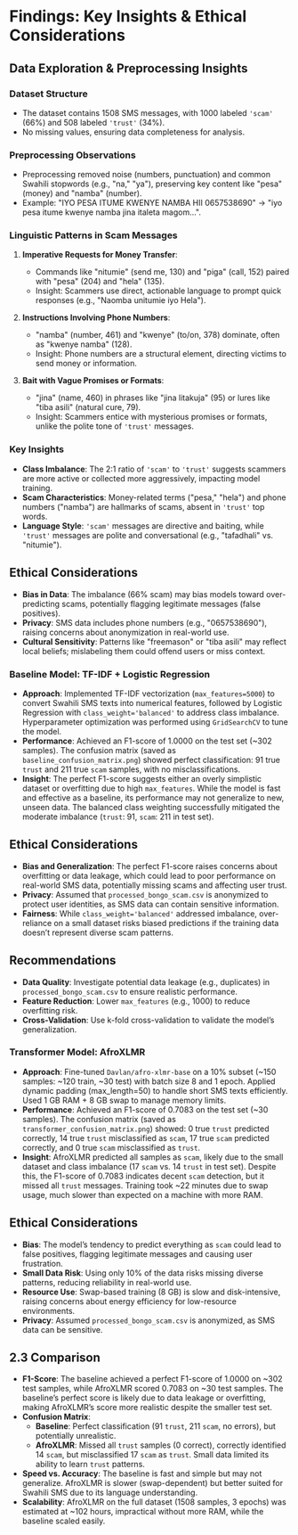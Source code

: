 # Findings: Key Insights & Ethical Considerations

## Data Exploration & Preprocessing Insights

### Dataset Structure
- The dataset contains 1508 SMS messages, with 1000 labeled `'scam'` (66%) and 508 labeled `'trust'` (34%).  
- No missing values, ensuring data completeness for analysis.

### Preprocessing Observations
- Preprocessing removed noise (numbers, punctuation) and common Swahili stopwords (e.g., "na," "ya"), preserving key content like "pesa" (money) and "namba" (number).  
- Example: "IYO PESA ITUME KWENYE NAMBA HII 0657538690" → "iyo pesa itume kwenye namba jina italeta magom...".

### Linguistic Patterns in Scam Messages
1. **Imperative Requests for Money Transfer**:  
   - Commands like "nitumie" (send me, 130) and "piga" (call, 152) paired with "pesa" (204) and "hela" (135).  
   - Insight: Scammers use direct, actionable language to prompt quick responses (e.g., "Naomba unitumie iyo Hela").

2. **Instructions Involving Phone Numbers**:  
   - "namba" (number, 461) and "kwenye" (to/on, 378) dominate, often as "kwenye namba" (128).  
   - Insight: Phone numbers are a structural element, directing victims to send money or information.

3. **Bait with Vague Promises or Formats**:  
   - "jina" (name, 460) in phrases like "jina litakuja" (95) or lures like "tiba asili" (natural cure, 79).  
   - Insight: Scammers entice with mysterious promises or formats, unlike the polite tone of `'trust'` messages.

### Key Insights
- **Class Imbalance**: The 2:1 ratio of `'scam'` to `'trust'` suggests scammers are more active or collected more aggressively, impacting model training.  
- **Scam Characteristics**: Money-related terms ("pesa," "hela") and phone numbers ("namba") are hallmarks of scams, absent in `'trust'` top words.  
- **Language Style**: `'scam'` messages are directive and baiting, while `'trust'` messages are polite and conversational (e.g., "tafadhali" vs. "nitumie").

## Ethical Considerations
- **Bias in Data**: The imbalance (66% scam) may bias models toward over-predicting scams, potentially flagging legitimate messages (false positives).  
- **Privacy**: SMS data includes phone numbers (e.g., "0657538690"), raising concerns about anonymization in real-world use.  
- **Cultural Sensitivity**: Patterns like "freemason" or "tiba asili" may reflect local beliefs; mislabeling them could offend users or miss context.


### Baseline Model: TF-IDF + Logistic Regression
- **Approach**: Implemented TF-IDF vectorization (`max_features=5000`) to convert Swahili SMS texts into numerical features, followed by Logistic Regression with `class_weight='balanced'` to address class imbalance. Hyperparameter optimization was performed using `GridSearchCV` to tune the model.
- **Performance**: Achieved an F1-score of 1.0000 on the test set (~302 samples). The confusion matrix (saved as `baseline_confusion_matrix.png`) showed perfect classification: 91 true `trust` and 211 true `scam` samples, with no misclassifications.
- **Insight**: The perfect F1-score suggests either an overly simplistic dataset or overfitting due to high `max_features`. While the model is fast and effective as a baseline, its performance may not generalize to new, unseen data. The balanced class weighting successfully mitigated the moderate imbalance (`trust`: 91, `scam`: 211 in test set).

## Ethical Considerations
- **Bias and Generalization**: The perfect F1-score raises concerns about overfitting or data leakage, which could lead to poor performance on real-world SMS data, potentially missing scams and affecting user trust.
- **Privacy**: Assumed that `processed_bongo_scam.csv` is anonymized to protect user identities, as SMS data can contain sensitive information.
- **Fairness**: While `class_weight='balanced'` addressed imbalance, over-reliance on a small dataset risks biased predictions if the training data doesn’t represent diverse scam patterns.

## Recommendations
- **Data Quality**: Investigate potential data leakage (e.g., duplicates) in `processed_bongo_scam.csv` to ensure realistic performance.
- **Feature Reduction**: Lower `max_features` (e.g., 1000) to reduce overfitting risk.
- **Cross-Validation**: Use k-fold cross-validation to validate the model’s generalization.


### Transformer Model: AfroXLMR
- **Approach**: Fine-tuned `Davlan/afro-xlmr-base` on a 10% subset (~150 samples: ~120 train, ~30 test) with batch size 8 and 1 epoch. Applied dynamic padding (max_length=50) to handle short SMS texts efficiently. Used 1 GB RAM + 8 GB swap to manage memory limits.
- **Performance**: Achieved an F1-score of 0.7083 on the test set (~30 samples). The confusion matrix (saved as `transformer_confusion_matrix.png`) showed: 0 true `trust` predicted correctly, 14 true `trust` misclassified as `scam`, 17 true `scam` predicted correctly, and 0 true `scam` misclassified as `trust`.
- **Insight**: AfroXLMR predicted all samples as `scam`, likely due to the small dataset and class imbalance (17 `scam` vs. 14 `trust` in test set). Despite this, the F1-score of 0.7083 indicates decent `scam` detection, but it missed all `trust` messages. Training took ~22 minutes due to swap usage, much slower than expected on a machine with more RAM.

## Ethical Considerations
- **Bias**: The model’s tendency to predict everything as `scam` could lead to false positives, flagging legitimate messages and causing user frustration.
- **Small Data Risk**: Using only 10% of the data risks missing diverse patterns, reducing reliability in real-world use.
- **Resource Use**: Swap-based training (8 GB) is slow and disk-intensive, raising concerns about energy efficiency for low-resource environments.
- **Privacy**: Assumed `processed_bongo_scam.csv` is anonymized, as SMS data can be sensitive.


## 2.3 Comparison
- **F1-Score**: The baseline achieved a perfect F1-score of 1.0000 on ~302 test samples, while AfroXLMR scored 0.7083 on ~30 test samples. The baseline’s perfect score is likely due to data leakage or overfitting, making AfroXLMR’s score more realistic despite the smaller test set.
- **Confusion Matrix**:
  - **Baseline**: Perfect classification (91 `trust`, 211 `scam`, no errors), but potentially unrealistic.
  - **AfroXLMR**: Missed all `trust` samples (0 correct), correctly identified 14 `scam`, but misclassified 17 `scam` as `trust`. Small data limited its ability to learn `trust` patterns.
- **Speed vs. Accuracy**: The baseline is fast and simple but may not generalize. AfroXLMR is slower (swap-dependent) but better suited for Swahili SMS due to its language understanding.
- **Scalability**: AfroXLMR on the full dataset (1508 samples, 3 epochs) was estimated at ~102 hours, impractical without more RAM, while the baseline scaled easily.